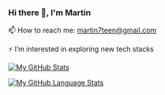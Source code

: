 ### Hi there 👋, I'm Martin

<!--
**MaRtin7teen/MaRtin7teen** is a ✨ _special_ ✨ repository because its `README.md` (this file) appears on your GitHub profile.

Here are some ideas to get you started:

- 🔭 I’m currently working on ...
- 🌱 I’m currently learning ...
- 👯 I’m looking to collaborate on ...
- 🤔 I’m looking for help with ...
- 💬 Ask me about ...
- 📫 How to reach me: ...
- 😄 Pronouns: ...
- ⚡ Fun fact: ...
-->

📫 How to reach me: [martin7teen@gmail.com](mailto:martin7teen@gmail.com)

⚡ I’m interested in exploring new tech stacks

[![My GitHub Stats](https://github-readme-stats.vercel.app/api/?username=MaRtin7teen&count_private=true&theme=tokyonight&showicons=true)]()

[![My GitHub Language Stats](https://github-readme-stats.vercel.app/api/top-langs/?username=MaRtin7teen&langs_count=5&theme=tokyonight)]()